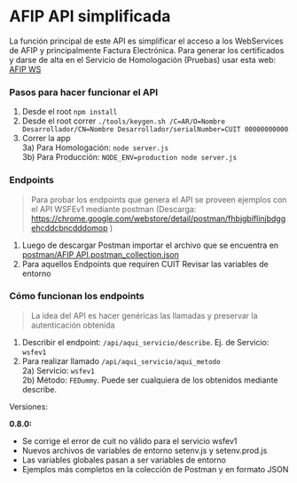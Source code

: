 # AFIP API simplificada

La función principal de este API es simplificar el acceso a los WebServices de AFIP y principalmente Factura Electrónica. Para generar los certificados y darse de alta en el Servicio de Homologación (Pruebas) usar esta web: [AFIP WS](http://www.afip.gob.ar/ws)

### Pasos para hacer funcionar el API

1. Desde el root `npm install`
2. Desde el root correr `./tools/keygen.sh /C=AR/O=Nombre Desarrollador/CN=Nombre Desarrollador/serialNumber=CUIT 00000000000`
3. Correr la app  
   3a) Para Homologación: `node server.js`  
   3b) Para Producción: `NODE_ENV=production node server.js`

### Endpoints

> Para probar los endpoints que genera el API se proveen ejemplos con el API WSFEv1 mediante postman (Descarga: https://chrome.google.com/webstore/detail/postman/fhbjgbiflinjbdggehcddcbncdddomop )

1. Luego de descargar Postman importar el archivo que se encuentra en [postman/AFIP API.postman_collection.json](/postman/AFIP_API.postman_collection.json)
1. Para aquellos Endpoints que requiren CUIT Revisar las variables de entorno

### Cómo funcionan los endpoints

> La idea del API es hacer genéricas las llamadas y preservar la autenticación obtenida

1. Describir el endpoint: `/api/aqui_servicio/describe`. Ej. de Servicio: `wsfev1`
2. Para realizar llamado `/api/aqui_servicio/aqui_metodo`  
   2a) Servicio: `wsfev1`  
   2b) Método: `FEDummy`. Puede ser cualquiera de los obtenidos mediante describe.

Versiones:

**0.8.0:**

-   Se corrige el error de cuit no válido para el servicio wsfev1
-   Nuevos archivos de variables de entorno setenv.js y setenv.prod.js
-   Las variables globales pasan a ser variables de entorno
-   Ejemplos más completos en la colección de Postman y en formato JSON
